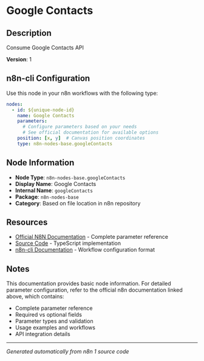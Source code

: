 # Google Contacts

## Description

Consume Google Contacts API

**Version**: 1

## n8n-cli Configuration

Use this node in your n8n workflows with the following type:

```yaml
nodes:
  - id: ${unique-node-id}
    name: Google Contacts
    parameters:
      # Configure parameters based on your needs
      # See official documentation for available options
    position: [x, y]  # Canvas position coordinates
    type: n8n-nodes-base.googleContacts
```

## Node Information

- **Node Type**: `n8n-nodes-base.googleContacts`
- **Display Name**: Google Contacts
- **Internal Name**: `googleContacts`
- **Package**: `n8n-nodes-base`
- **Category**: Based on file location in n8n repository

## Resources

- [Official N8N Documentation](https://docs.n8n.io/integrations/builtin/app-nodes/n8n-nodes-base.googlecontacts/) - Complete parameter reference
- [Source Code](https://github.com/n8n-io/n8n/blob/master/packages/nodes-base/nodes/Google/Contacts/GoogleContacts.node.ts) - TypeScript implementation
- [n8n-cli Documentation](https://github.com/edenreich/n8n-cli) - Workflow configuration format

## Notes

This documentation provides basic node information. For detailed parameter configuration, 
refer to the official n8n documentation linked above, which contains:

- Complete parameter reference
- Required vs optional fields
- Parameter types and validation
- Usage examples and workflows
- API integration details

---
*Generated automatically from n8n 1 source code*
